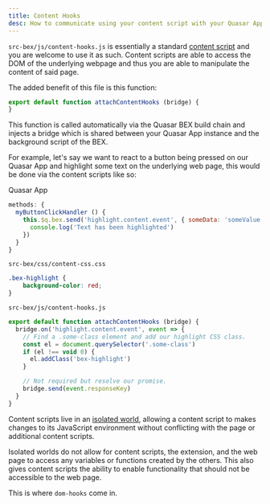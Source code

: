 ```yaml
---
title: Content Hooks
desc: How to communicate using your content script with your Quasar App and Background Script.
---
```


`src-bex/js/content-hooks.js` is essentially a standard [content script](https://developer.chrome.com/extensions/content_scripts) and you are
welcome to use it as such. Content scripts are able to access the DOM of the underlying webpage and thus you are able to
manipulate the content of said page.

The added benefit of this file is this function:

```js
export default function attachContentHooks (bridge) {
}
```

This function is called automatically via the Quasar BEX build chain and injects a bridge which is shared between your
Quasar App instance and the background script of the BEX.

For example, let's say we want to react to a button being pressed on our Quasar App and highlight some text on the underlying
web page, this would be done via the content scripts like so:

Quasar App
```js
methods: {
  myButtonClickHandler () {
    this.$q.bex.send('highlight.content.event', { someData: 'someValue '}).then(r => {
      console.log('Text has been highlighted')
    })
  }
}
```

`src-bex/css/content-css.css`
```css
.bex-highlight {
    background-color: red;
}
```

`src-bex/js/content-hooks.js`
```js
export default function attachContentHooks (bridge) {
  bridge.on('highlight.content.event', event => {
    // Find a .some-class element and add our highlight CSS class.
    const el = document.querySelector('.some-class')
    if (el !== void 0) {
      el.addClass('bex-highlight')
    }

    // Not required but resolve our promise.
    bridge.send(event.responseKey)
  }
}
```

Content scripts live in an [isolated world](https://developer.chrome.com/extensions/content_scripts#isolated_world),
allowing a content script to makes changes to its JavaScript environment without conflicting with the page or additional
content scripts.

Isolated worlds do not allow for content scripts, the extension, and the web page to access any variables or functions
created by the others. This also gives content scripts the ability to enable functionality that should not be accessible
to the web page.

This is where `dom-hooks` come in.



